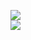 [![](https://img.shields.io/badge/Made%20With-Github%20Spray-lightgrey.svg?style=for-the-badge&logo=github)](https://github.com/Annihil/github-spray#6297)  
[![](https://i.imgur.com/2DrTn0Z.gif)](https://github.com/Annihil/github-spray)